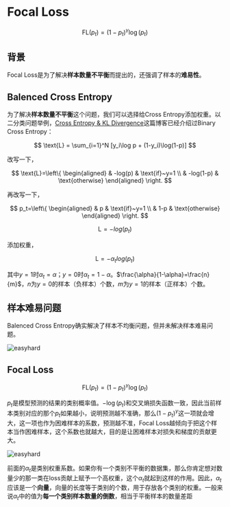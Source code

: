 # Focal Loss

$$
\text{FL}(p_t) = (1-p_t)^\gamma\log(p_t)
$$

## 背景

Focal Loss是为了解决**样本数量不平衡**而提出的，还强调了样本的**难易性**。

## Balenced Cross Entropy

为了解决**样本数量不平衡**这个问题，我们可以选择给Cross Entropy添加权重。以二分类问题举例，[Cross Entropy & KL Divergence](CE.md)这篇博客已经介绍过Binary Cross Entropy：

$$
\text{L} = \sum_{i=1}^N [y_i\log p + (1-y_i)\log(1-p)]
$$

改写一下，

$$
\text{L}=\left\{
\begin{aligned}
& -log(p) & \text{if}~y=1 \\
& -log(1-p) & \text{otherwise}
\end{aligned}
\right.
$$

再改写一下，

$$
p_t=\left\{
\begin{aligned}
& p & \text{if}~y=1 \\
& 1-p & \text{otherwise}
\end{aligned}
\right.
$$

$$
\text{L} = -log(p_t)
$$

添加权重，

$$
\text{L} = -\alpha_tlog(p_t)
$$

其中$y=1$时$\alpha_t=\alpha$；$y=0$时$\alpha_t=1-\alpha$。$\frac{\alpha}{1-\alpha}=\frac{n}{m}$，$n$为$y=0$的样本（负样本）个数，$m$为$y=1$的样本（正样本）个数。

## 样本难易问题

Balenced Cross Entropy确实解决了样本不均衡问题，但并未解决样本难易问题。

![easyhard](Focal/easyhard.jpg)

## Focal Loss

$$
\text{FL}(p_t) = (1-p_t)^\gamma\log(p_t)
$$

$p_t$是模型预测的结果的类别概率值。$−\log(p_t)$和交叉熵损失函数一致，因此当前样本类别对应的那个$p_t$如果越小，说明预测越不准确，那么$(1-p_t)^{\gamma}$这一项就会增大，这一项也作为困难样本的系数，预测越不准，Focal Loss越倾向于把这个样本当作困难样本，这个系数也就越大，目的是让困难样本对损失和梯度的贡献更大。

![easyhard](Focal/Focal_exp.png)

前面的$\alpha_t$是类别权重系数。如果你有一个类别不平衡的数据集，那么你肯定想对数量少的那一类在loss贡献上赋予一个高权重，这个$\alpha_t$就起到这样的作用。因此，$\alpha_t$应该是一个**向量**，向量的长度等于类别的个数，用于存放各个类别的权重。一般来说$\alpha_t$中的值为**每一个类别样本数量的倒数**，相当于平衡样本的数量差距
